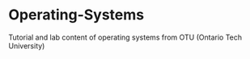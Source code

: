 # Operating-Systems
Tutorial and lab content of operating systems from OTU (Ontario Tech University)
